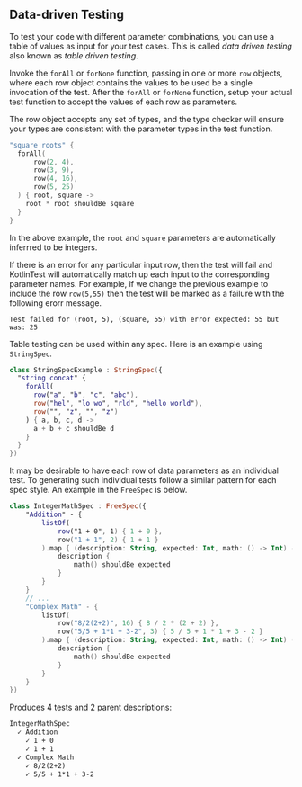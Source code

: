 Data-driven Testing
--------------------

To test your code with different parameter combinations, you can use a table of values as input for your test
cases. This is called _data driven testing_ also known as _table driven testing_.

Invoke the `forAll` or `forNone` function, passing in one or more `row` objects, where each row object contains
the values to be used be a single invocation of the test. After the `forAll` or `forNone` function, setup your
actual test function to accept the values of each row as parameters.

The row object accepts any set of types, and the type checker will ensure your types are consistent with the parameter
types in the test function.

```kotlin
"square roots" {
  forAll(
      row(2, 4),
      row(3, 9),
      row(4, 16),
      row(5, 25)
  ) { root, square ->
    root * root shouldBe square
  }
}
```

In the above example, the `root` and `square` parameters are automatically inferrred to be integers.

If there is an error for any particular input row, then the test will fail and KotlinTest will automatically
match up each input to the corresponding parameter names. For example, if we change the previous example to include the row `row(5,55)`
then the test will be marked as a failure with the following erorr message.

```
Test failed for (root, 5), (square, 55) with error expected: 55 but was: 25
```

Table testing can be used within any spec. Here is an example using `StringSpec`.

```kotlin
class StringSpecExample : StringSpec({
  "string concat" {
    forAll(
      row("a", "b", "c", "abc"),
      row("hel", "lo wo", "rld", "hello world"),
      row("", "z", "", "z")
    ) { a, b, c, d ->
      a + b + c shouldBe d
    }
  }
})
```

It may be desirable to have each row of data parameters as an individual test. To generating such individual tests follow a similar pattern for each spec style. An example in the `FreeSpec` is below.

```kotlin
class IntegerMathSpec : FreeSpec({
    "Addition" - {
        listOf(
            row("1 + 0", 1) { 1 + 0 },
            row("1 + 1", 2) { 1 + 1 }
        ).map { (description: String, expected: Int, math: () -> Int) ->
            description {
                math() shouldBe expected
            }
        }
    }
    // ...
    "Complex Math" - {
        listOf(
            row("8/2(2+2)", 16) { 8 / 2 * (2 + 2) },
            row("5/5 + 1*1 + 3-2", 3) { 5 / 5 + 1 * 1 + 3 - 2 }
        ).map { (description: String, expected: Int, math: () -> Int) ->
            description {
                math() shouldBe expected
            }
        }
    }
})
```

Produces 4 tests and 2 parent descriptions:

```txt
IntegerMathSpec
  ✓ Addition
    ✓ 1 + 0
    ✓ 1 + 1
  ✓ Complex Math
    ✓ 8/2(2+2)
    ✓ 5/5 + 1*1 + 3-2
```

